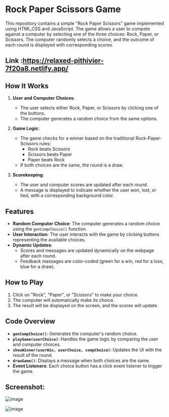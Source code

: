 

# Rock Paper Scissors Game

This repository contains a simple "Rock Paper Scissors" game implemented using HTML,CSS and JavaScript. The game allows a user to compete against a computer by selecting one of the three choices: Rock, Paper, or Scissors. The computer randomly selects a choice, and the outcome of each round is displayed with corresponding scores.

## Link :https://relaxed-pithivier-7f20a8.netlify.app/

## How It Works

1. **User and Computer Choices**: 
   - The user selects either Rock, Paper, or Scissors by clicking one of the buttons.
   - The computer generates a random choice from the same options.

2. **Game Logic**: 
   - The game checks for a winner based on the traditional Rock-Paper-Scissors rules:
     - Rock beats Scissors
     - Scissors beats Paper
     - Paper beats Rock
   - If both choices are the same, the round is a draw.

3. **Scorekeeping**:
   - The user and computer scores are updated after each round.
   - A message is displayed to indicate whether the user won, lost, or tied, with a corresponding background color.

## Features

- **Random Computer Choice**: The computer generates a random choice using the `genCompChoice()` function.
- **User Interaction**: The user interacts with the game by clicking buttons representing the available choices.
- **Dynamic Updates**: 
  - Scores and messages are updated dynamically on the webpage after each round.
  - Feedback messages are color-coded (green for a win, red for a loss, blue for a draw).

## How to Play

1. Click on "Rock", "Paper", or "Scissors" to make your choice.
2. The computer will automatically make its choice.
3. The result will be displayed on the screen, and the scores will update.

## Code Overview

- **`genCompChoice()`**: Generates the computer's random choice.
- **`playGame(userChoice)`**: Handles the game logic by comparing the user and computer choices.
- **`showWinner(userWin, userChoice, compChoice)`**: Updates the UI with the result of the round.
- **`drawGame()`**: Displays a message when both choices are the same.
- **Event Listeners**: Each choice button has a click event listener to trigger the game.

## Screenshot:

![image](https://github.com/user-attachments/assets/7413ca50-587d-471b-a765-593bd9f7066e)

![image](https://github.com/user-attachments/assets/4eb99167-fb7f-477a-bc7e-b45eaa202a2b)



